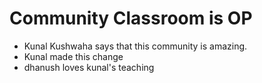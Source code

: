 # Community Classroom is OP

- Kunal Kushwaha says that this community is amazing.
- Kunal made this change
- dhanush loves kunal's teaching
